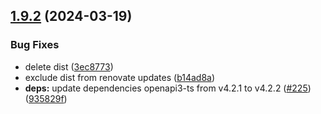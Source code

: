## [1.9.2](https://github.com/ExpediaGroup/spec-transformer/compare/v1.9.1...v1.9.2) (2024-03-19)


### Bug Fixes

* delete dist ([3ec8773](https://github.com/ExpediaGroup/spec-transformer/commit/3ec8773184a2fe636dc1c1a6a90d2ef76b3e58f6))
* exclude dist from renovate updates ([b14ad8a](https://github.com/ExpediaGroup/spec-transformer/commit/b14ad8ac7b996e5f1e701bf3c5ad23dd27efba0a))
* **deps:** update dependencies openapi3-ts from v4.2.1 to v4.2.2 ([#225](https://github.com/ExpediaGroup/spec-transformer/issues/225)) ([935829f](https://github.com/ExpediaGroup/spec-transformer/commit/935829f403b2966a14ea45eaa56faf8250905e91))
